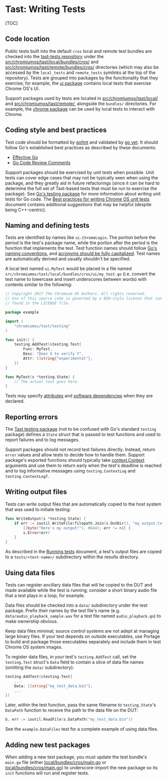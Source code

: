 # Tast: Writing Tests

[TOC]

## Code location

Public tests built into the default `cros` local and remote test bundles are
checked into the [tast-tests repository] under the
[src/chromiumos/tast/local/bundles/cros/] and
[src/chromiumos/tast/remote/bundles/cros/] directories (which may also be
accessed by the `local_tests` and `remote_tests` symlinks at the top of the
repository). Tests are grouped into packages by the functionality that they
exercise; for example, the [ui package] contains local tests that exercise
Chrome OS's UI.

Support packages used by tests are located in [src/chromiumos/tast/local/] and
[src/chromiumos/tast/remote/], alongside the `bundles/` directories. For
example, the [chrome package] can be used by local tests to interact with
Chrome.

## Coding style and best practices

Test code should be formatted by [gofmt] and validated by [go vet]. It should
follow Go's established best practices as described by these documents:

*   [Effective Go]
*   [Go Code Review Comments]

Support packages should be exercised by unit tests when possible. Unit tests can
cover edge cases that may not be typically seen when using the package, and they
greatly aid in future refactorings (since it can be hard to determine the full
set of Tast-based tests that must be run to exercise the package). See [Go's
testing package] for more information about writing unit tests for Go code. The
[Best practices for writing Chrome OS unit tests] document contains additional
suggestions that may be helpful (despite being C++-centric).

## Naming and defining tests

Tests are identified by names like `ui.ChromeLogin`. The portion before the
period is the test's package name, while the portion after the period is the
function that implements the test. Test function names should follow [Go's
naming conventions], and [acronyms should be fully capitalized]. Test names are
automatically derived and usually shouldn't be specified.

A local test named `ui.MyTest` would be placed in a file named
`src/chromiumos/tast/local/bundles/cros/ui/my_test.go` (i.e. convert the test
name to lowercase and insert underscores between words) with contents similar to
the following:

```go
// Copyright 2017 The Chromium OS Authors. All rights reserved.
// Use of this source code is governed by a BSD-style license that can be
// found in the LICENSE file.

package example

import (
	"chromiumos/tast/testing"
)

func init() {
	testing.AddTest(&testing.Test{
		Func: MyTest,
		Desc: "Does X to verify Y",
		Attr: []string{"experimental"},
	})
}

func MyTest(s *testing.State) {
	// The actual test goes here.
}
```

Tests may specify [attributes] and [software dependencies] when they are
declared.

## Reporting errors

The [Tast testing package] (not to be confused with Go's standard `testing`
package) defines a `State` struct that is passed to test functions and used to
report failures and to log messages.

Support packages should not record test failures directly. Instead, return
`error` values and allow tests to decide how to handle them. Support package's
exported functions should typically take [context.Context] arguments and use
them to return early when the test's deadline is reached and to log informative
messages using `testing.ContextLog` and `testing.ContextLogf`.

## Writing output files

Tests can write output files that are automatically copied to the host system
that was used to initiate testing:

```go
func WriteOutput(s *testing.State) {
	if err := ioutil.WriteFile(filepath.Join(s.OutDir(), "my_output.txt"),
		[]byte("Here's my output!"), 0644); err != nil {
		s.Error(err)
	}
}
```

As described in the [Running tests] document, a test's output files are copied
to a `tests/<test-name>/` subdirectory within the results directory.

## Using data files

Tests can register ancillary data files that will be copied to the DUT and made
available while the test is running; consider a short binary audio file that a
test plays in a loop, for example.

Data files should be checked into a `data/` subdirectory under the test package.
Prefix their names by the test file's name (e.g.
`data/audio_playback_sample.wav` for a test file named `audio_playback.go`) to
make ownership obvious.

Keep data files minimal; source control systems are not adept at managing large
binary files. If your test depends on outside executables, use Portage to build
and package those executables separately and include them in test Chrome OS
system images.

To register data files, in your test's `testing.AddTest` call, set the
`testing.Test` struct's `Data` field to contain a slice of data file names
(omitting the `data/` subdirectory):

```go
testing.AddTest(&testing.Test{
	...
	Data: []string{"my_test_data.bin"},
	...
})
```

Later, within the test function, pass the same filename to `testing.State`'s
`DataPath` function to receive the path to the data file on the DUT:

```go
b, err := ioutil.ReadFile(s.DataPath("my_test_data.bin"))
```

See the `example.DataFiles` test for a complete example of using data files.

## Adding new test packages

When adding a new test package, you must update the test bundle's `main.go` file
(either [local/bundles/cros/main.go] or [local/bundles/cros/main.go]) to
underscore-import the new package so its `init` functions will run and register
tests.

[tast-tests repository]: https://chromium.googlesource.com/chromiumos/platform/tast-tests/
[src/chromiumos/tast/local/bundles/cros/]: https://chromium.googlesource.com/chromiumos/platform/tast-tests/+/HEAD/src/chromiumos/tast/local/bundles/cros/
[src/chromiumos/tast/remote/bundles/cros/]: https://chromium.googlesource.com/chromiumos/platform/tast-tests/+/HEAD/src/chromiumos/tast/remote/bundles/cros/
[src/chromiumos/tast/local/]: https://chromium.googlesource.com/chromiumos/platform/tast-tests/+/HEAD/src/chromiumos/tast/local/
[src/chromiumos/tast/remote/]: https://chromium.googlesource.com/chromiumos/platform/tast-tests/+/HEAD/src/chromiumos/tast/remote/
[ui package]: https://chromium.googlesource.com/chromiumos/platform/tast-tests/+/HEAD/src/chromiumos/tast/local/bundles/cros/ui/
[chrome package]: https://chromium.googlesource.com/chromiumos/platform/tast-tests/+/HEAD/src/chromiumos/tast/local/chrome/
[gofmt]: https://golang.org/cmd/gofmt/
[go vet]: https://golang.org/cmd/vet/
[Effective Go]: https://golang.org/doc/effective_go.html
[Go Code Review Comments]: https://github.com/golang/go/wiki/CodeReviewComments
[Go's testing package]: https://golang.org/pkg/testing/
[Best practices for writing Chrome OS unit tests]: https://chromium.googlesource.com/chromiumos/docs/+/master/unit_tests.md
[Go's naming conventions]: https://golang.org/doc/effective_go.html#names
[acronyms should be fully capitalized]: https://github.com/golang/go/wiki/CodeReviewComments#initialisms
[attributes]: test_attributes.md
[software dependencies]: test_dependencies.md
[Tast testing package]: https://chromium.googlesource.com/chromiumos/platform/tast/+/master/src/chromiumos/tast/testing/
[context.Context]: https://golang.org/pkg/context/
[Running tests]: running_tests.md
[local/bundles/cros/main.go]: https://chromium.googlesource.com/chromiumos/platform/tast-tests/+/HEAD/src/chromiumos/tast/local/bundles/cros/main.go
[remote/bundles/cros/main.go]: https://chromium.googlesource.com/chromiumos/platform/tast-tests/+/HEAD/src/chromiumos/tast/remote/bundles/cros/main.go
